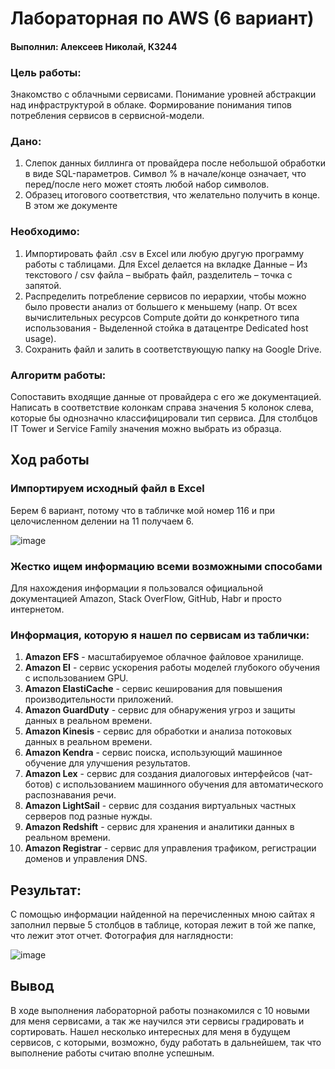 # Лабораторная по AWS (6 вариант)
#### Выполнил: Алексеев Николай, К3244


### Цель работы:

Знакомство с облачными сервисами. Понимание уровней абстракции над инфраструктурой в облаке. Формирование понимания типов потребления сервисов в сервисной-модели.

### Дано: 

1. Слепок данных биллинга от провайдера после небольшой обработки в виде SQL-параметров. Символ % в начале/конце означает, что перед/после него может стоять любой набор символов.
2. Образец итогового соответствия, что желательно получить в конце. В этом же документе

### Необходимо: 

1. Импортировать файл .csv в Excel или любую другую программу работы с таблицами. Для Excel делается на вкладке Данные – Из текстового / csv файла – выбрать файл, разделитель – точка с запятой.
2. Распределить потребление сервисов по иерархии, чтобы можно было провести анализ от большего к меньшему (напр. От всех вычислительных ресурсов Compute дойти до конкретного типа использования - Выделенной стойка в датацентре Dedicated host usage).
3. Сохранить файл и залить в соответствующую папку на Google Drive.

### Алгоритм работы:

Сопоставить входящие данные от провайдера с его же документацией. Написать в соответствие колонкам справа значения 5 колонок слева, которые бы однозначно классифицировали тип сервиса. Для столбцов IT Tower и Service Family значения можно выбрать из образца.

## Ход работы

### Импортируем исходный файл в Excel

Берем 6 вариант, потому что в табличке мой номер 116 и при целочисленном делении на 11 получаем 6.

![image](https://github.com/user-attachments/assets/e053f81e-2ce5-4c6f-a616-d43b541b625a)

### Жестко ищем информацию всеми возможными способами

Для нахождения информации я пользовался официальной документацией Amazon, Stack OverFlow, GitHub, Habr и просто интернетом.

### Информация, которую я нашел по сервисам из таблички:

1. **Amazon EFS** - масштабируемое облачное файловое хранилище.
2. **Amazon EI** - сервис ускорения работы моделей глубокого обучения с использованием GPU.
3. **Amazon ElastiCache** - сервис кеширования для повышения производительности приложений.
4. **Amazon GuardDuty** - сервис для обнаружения угроз и защиты данных в реальном времени.
5. **Amazon Kinesis** - сервис для обработки и анализа потоковых данных в реальном времени.
6. **Amazon Kendra** - сервис поиска, использующий машинное обучение для улучшения результатов.
7. **Amazon Lex** - сервис для создания диалоговых интерфейсов (чат-ботов) с использованием машинного обучения для автоматического распознавания речи.
8. **Amazon LightSail** - сервис для создания виртуальных частных серверов под разные нужды.
9. **Amazon Redshift** - сервис для хранения и аналитики данных в реальном времени.
10. **Amazon Registrar** - сервис для управления трафиком, регистрации доменов и управления DNS.

## Результат:

С помощью информации найденной на перечисленных мною сайтах я заполнил первые 5 столбцов в таблице, которая лежит в той же папке, что лежит этот отчет.
Фотография для наглядности:

![image](https://github.com/user-attachments/assets/a47d79ae-5d9d-4e9d-8202-9f4792ac00dc)

## Вывод

В ходе выполнения лабораторной работы познакомился с 10 новыми для меня сервисами, а так же научился эти сервисы градировать и сортировать. Нашел несколько интересных для меня в будущем сервисов, с которыми, возможно, буду работать в дальнейшем, так что выполнение работы считаю вполне успешным.






















